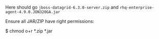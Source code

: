 Here should go `jboss-datagrid-6.3.0-server.zip` and `rhq-enterprise-agent-4.9.0.JON320GA.jar`

Ensure all JAR/ZIP have right permissions:

$ chmod o+r *.zip *.jar
